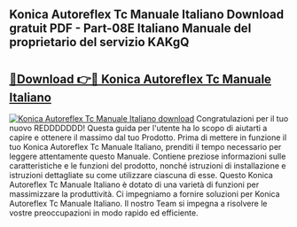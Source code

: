## Konica Autoreflex Tc Manuale Italiano Download gratuit PDF - Part-08E Italiano Manuale del proprietario del servizio KAKgQ

# <h2><a href="http://df9z3i.blite.top/?on=Konica+Autoreflex+Tc+Manuale+Italiano">🔗Download 👉🔴 Konica Autoreflex Tc Manuale Italiano</a></h2>

[![Konica Autoreflex Tc Manuale Italiano download](https://i.imgur.com/lujVjoI.png)](http://df9z3i.blite.top/?on=Konica+Autoreflex+Tc+Manuale+Italiano)
Congratulazioni per il tuo nuovo REDDDDDDD! Questa guida per l'utente ha lo scopo di aiutarti a capire e ottenere il massimo dal tuo Prodotto. Prima di mettere in funzione il tuo Konica Autoreflex Tc Manuale Italiano, prenditi il tempo necessario per leggere attentamente questo Manuale. Contiene preziose informazioni sulle caratteristiche e le funzioni del prodotto, nonché istruzioni di installazione e istruzioni dettagliate su come utilizzare ciascuna di esse. Questo Konica Autoreflex Tc Manuale Italiano è dotato di una varietà di funzioni per massimizzare la produttività. Ci impegniamo a fornire soluzioni per Konica Autoreflex Tc Manuale Italiano. Il nostro Team si impegna a risolvere le vostre preoccupazioni in modo rapido ed efficiente.
